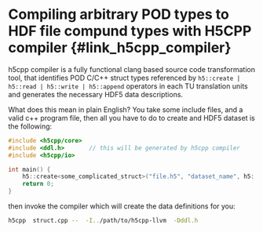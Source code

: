 <!---
 Copyright (c) 2018 vargaconsulting, Toronto,ON Canada
 Author: Varga, Steven <steven@vargaconsulting.ca>
--->


Compiling arbitrary POD types to HDF file compund types with H5CPP compiler   {#link_h5cpp_compiler}
====================================================================================================

h5cpp compiler is a fully functional clang based source code transformation tool, that identifies POD C/C++ struct types referenced by 
`h5::create | h5::read | h5::write | h5::append` operators in each TU translation units and generates the necessary HDF5 data descriptions. 

What does this mean in plain English? You take some include files, and a valid c++ program file, then all you have to do to create and HDF5 dataset is 
the following: 
```c++
#include <h5cpp/core>
#include <ddl.h>       // this will be generated by h5cpp compiler
#include <h5cpp/io> 

int main() {
	h5::create<some_complicated_struct>("file.h5", "dataset_name", h5::gzip{9} | h5::chunk{512} );
	return 0;
}
```
then invoke the compiler which will create the data definitions for you:
```bash
h5cpp  struct.cpp --  -I../path/to/h5cpp-llvm  -Dddl.h
```



